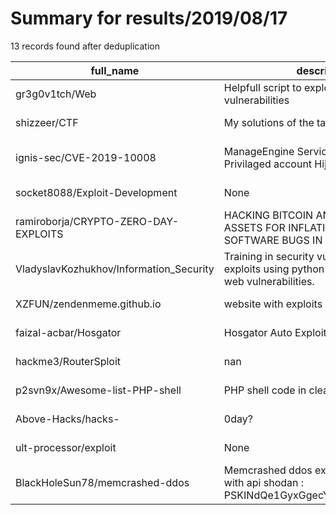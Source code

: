 
# Summary for results/2019/08/17
    
13 records found after deduplication

| full_name | description | html_url | matched_list | matched_count | pushed_at | size | stargazers_count | language | forks_count | vul_ids |
|-----------------------------------------|---------------------------------------------------------------------------------------------------------|------------------------------------------------------------|----------------|-----------------|---------------------------|--------|--------------------|------------|---------------|--------------------|
| gr3g0v1tch/Web | Helpfull script to exploit web vulnerabilities | https://github.com/gr3g0v1tch/Web | ['exploit'] | 1 | 2019-08-17 20:12:54+00:00 | 15 | 0 | Python | 0 | [] |
| shizzeer/CTF | My solutions of the tasks from CTFs. | https://github.com/shizzeer/CTF | ['shellcode'] | 1 | 2019-08-17 14:04:00+00:00 | 51 | 0 | Python | 0 | [] |
| ignis-sec/CVE-2019-10008 | ManageEngine Service Desk Plus 10.0 Privilaged account Hijacking | https://github.com/ignis-sec/CVE-2019-10008 | ['cve-2'] | 1 | 2019-08-17 15:17:22+00:00 | 7 | 6 | Python | 2 | ['CVE-2019-10008'] |
| socket8088/Exploit-Development | None | https://github.com/socket8088/Exploit-Development | ['exploit'] | 1 | 2019-08-17 11:02:15+00:00 | 17 | 1 | Python | 1 | [] |
| ramiroborja/CRYPTO-ZERO-DAY-EXPLOITS | HACKING BITCOIN AND OTHER DIGITAL ASSETS FOR INFLATION USING SOFTWARE BUGS IN THE CODE | https://github.com/ramiroborja/CRYPTO-ZERO-DAY-EXPLOITS | ['exploit'] | 1 | 2019-08-17 02:32:12+00:00 | 0 | 0 | | 1 | [] |
| VladyslavKozhukhov/Information_Security | Training in security vulnerabilities and exploits using python and IDA, as well as web vulnerabilities. | https://github.com/VladyslavKozhukhov/Information_Security | ['exploit'] | 1 | 2019-08-17 12:26:59+00:00 | 1099 | 0 | Python | 0 | [] |
| XZFUN/zendenmeme.github.io | website with exploits | https://github.com/XZFUN/zendenmeme.github.io | ['exploit'] | 1 | 2019-08-17 14:27:25+00:00 | 0 | 0 | | 0 | [] |
| faizal-acbar/Hosgator | Hosgator Auto Exploiter | https://github.com/faizal-acbar/Hosgator | ['exploit'] | 1 | 2019-08-17 14:48:10+00:00 | 2 | 0 | PHP | 0 | [] |
| hackme3/RouterSploit | nan | https://github.com/hackme3/RouterSploit | ['sploit'] | 1 | 2019-08-17 16:41:50+00:00 | 1375 | 0 | Python | 0 | [] |
| p2svn9x/Awesome-list-PHP-shell | PHP shell code in clear text; | https://github.com/p2svn9x/Awesome-list-PHP-shell | ['shellcode'] | 1 | 2019-08-17 17:07:33+00:00 | 728 | 0 | PHP | 0 | [] |
| Above-Hacks/hacks- | 0day? | https://github.com/Above-Hacks/hacks- | ['0day'] | 1 | 2019-08-17 18:32:39+00:00 | 0 | 0 | nan | 0 | [] |
| ult-processor/exploit | None | https://github.com/ult-processor/exploit | ['exploit'] | 1 | 2019-08-17 20:49:43+00:00 | 0 | 0 | | 0 | [] |
| BlackHoleSun78/memcrashed-ddos | Memcrashed ddos exploit - auto install with api shodan : PSKINdQe1GyxGgecYz2191H2JoS9qvgD | https://github.com/BlackHoleSun78/memcrashed-ddos | ['exploit'] | 1 | 2019-08-17 12:57:06+00:00 | 245 | 4 | Python | 12 | [] |
